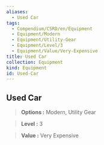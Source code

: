 ```yaml
---
aliases:
  - Used Car
tags:
  - Compendium/CSRD/en/Equipment
  - Equipment/Modern
  - Equipment/Utility-Gear
  - Equipment/Level/3
  - Equipment/Value/Very-Expensive
title: Used Car
collection: Equipment
kind: Equipment
id: Used-Car
---
```

## Used Car    
    
>    
> **Options :** Modern, Utility Gear    
> **Level :** 3    
> **Value :** Very Expensive
